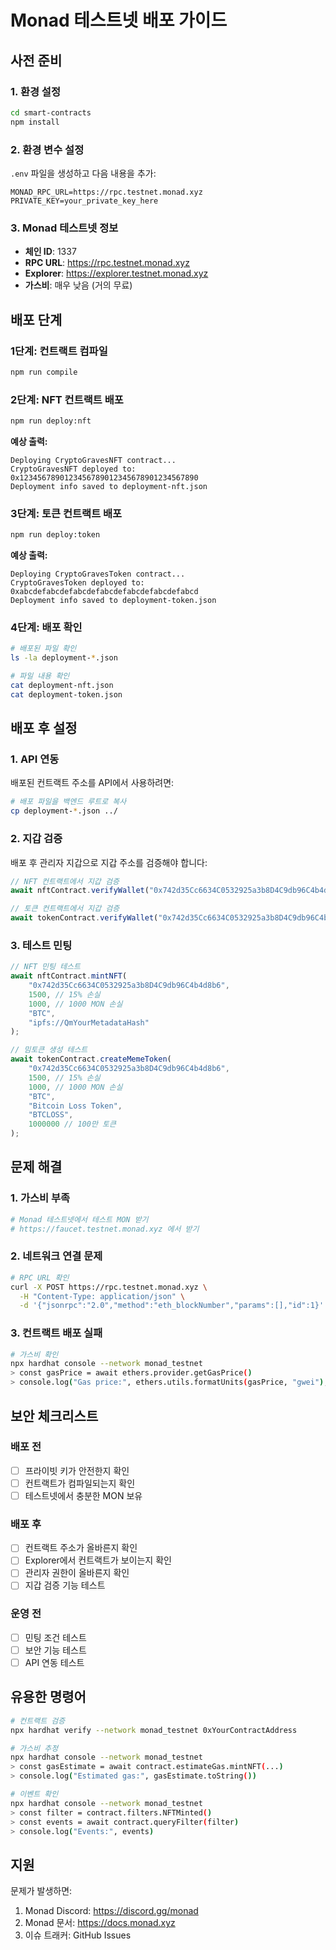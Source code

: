 # Monad 테스트넷 배포 가이드

## 사전 준비

### 1. 환경 설정
```bash
cd smart-contracts
npm install
```

### 2. 환경 변수 설정
`.env` 파일을 생성하고 다음 내용을 추가:
```env
MONAD_RPC_URL=https://rpc.testnet.monad.xyz
PRIVATE_KEY=your_private_key_here
```

### 3. Monad 테스트넷 정보
- **체인 ID**: 1337
- **RPC URL**: https://rpc.testnet.monad.xyz
- **Explorer**: https://explorer.testnet.monad.xyz
- **가스비**: 매우 낮음 (거의 무료)

## 배포 단계

### 1단계: 컨트랙트 컴파일
```bash
npm run compile
```

### 2단계: NFT 컨트랙트 배포
```bash
npm run deploy:nft
```

**예상 출력:**
```
Deploying CryptoGravesNFT contract...
CryptoGravesNFT deployed to: 0x1234567890123456789012345678901234567890
Deployment info saved to deployment-nft.json
```

### 3단계: 토큰 컨트랙트 배포
```bash
npm run deploy:token
```

**예상 출력:**
```
Deploying CryptoGravesToken contract...
CryptoGravesToken deployed to: 0xabcdefabcdefabcdefabcdefabcdefabcdefabcd
Deployment info saved to deployment-token.json
```

### 4단계: 배포 확인
```bash
# 배포된 파일 확인
ls -la deployment-*.json

# 파일 내용 확인
cat deployment-nft.json
cat deployment-token.json
```

## 배포 후 설정

### 1. API 연동
배포된 컨트랙트 주소를 API에서 사용하려면:

```bash
# 배포 파일을 백엔드 루트로 복사
cp deployment-*.json ../
```

### 2. 지갑 검증
배포 후 관리자 지갑으로 지갑 주소를 검증해야 합니다:

```javascript
// NFT 컨트랙트에서 지갑 검증
await nftContract.verifyWallet("0x742d35Cc6634C0532925a3b8D4C9db96C4b4d8b6", true);

// 토큰 컨트랙트에서 지갑 검증
await tokenContract.verifyWallet("0x742d35Cc6634C0532925a3b8D4C9db96C4b4d8b6", true);
```

### 3. 테스트 민팅
```javascript
// NFT 민팅 테스트
await nftContract.mintNFT(
    "0x742d35Cc6634C0532925a3b8D4C9db96C4b4d8b6",
    1500, // 15% 손실
    1000, // 1000 MON 손실
    "BTC",
    "ipfs://QmYourMetadataHash"
);

// 밈토큰 생성 테스트
await tokenContract.createMemeToken(
    "0x742d35Cc6634C0532925a3b8D4C9db96C4b4d8b6",
    1500, // 15% 손실
    1000, // 1000 MON 손실
    "BTC",
    "Bitcoin Loss Token",
    "BTCLOSS",
    1000000 // 100만 토큰
);
```

## 문제 해결

### 1. 가스비 부족
```bash
# Monad 테스트넷에서 테스트 MON 받기
# https://faucet.testnet.monad.xyz 에서 받기
```

### 2. 네트워크 연결 문제
```bash
# RPC URL 확인
curl -X POST https://rpc.testnet.monad.xyz \
  -H "Content-Type: application/json" \
  -d '{"jsonrpc":"2.0","method":"eth_blockNumber","params":[],"id":1}'
```

### 3. 컨트랙트 배포 실패
```bash
# 가스비 확인
npx hardhat console --network monad_testnet
> const gasPrice = await ethers.provider.getGasPrice()
> console.log("Gas price:", ethers.utils.formatUnits(gasPrice, "gwei"), "gwei")
```

## 보안 체크리스트

### 배포 전
- [ ] 프라이빗 키가 안전한지 확인
- [ ] 컨트랙트가 컴파일되는지 확인
- [ ] 테스트넷에서 충분한 MON 보유

### 배포 후
- [ ] 컨트랙트 주소가 올바른지 확인
- [ ] Explorer에서 컨트랙트가 보이는지 확인
- [ ] 관리자 권한이 올바른지 확인
- [ ] 지갑 검증 기능 테스트

### 운영 전
- [ ] 민팅 조건 테스트
- [ ] 보안 기능 테스트
- [ ] API 연동 테스트

## 유용한 명령어

```bash
# 컨트랙트 검증
npx hardhat verify --network monad_testnet 0xYourContractAddress

# 가스비 추정
npx hardhat console --network monad_testnet
> const gasEstimate = await contract.estimateGas.mintNFT(...)
> console.log("Estimated gas:", gasEstimate.toString())

# 이벤트 확인
npx hardhat console --network monad_testnet
> const filter = contract.filters.NFTMinted()
> const events = await contract.queryFilter(filter)
> console.log("Events:", events)
```

## 지원

문제가 발생하면:
1. Monad Discord: https://discord.gg/monad
2. Monad 문서: https://docs.monad.xyz
3. 이슈 트래커: GitHub Issues 